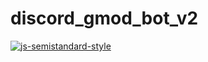 # discord_gmod_bot_v2
[![js-semistandard-style](https://img.shields.io/badge/code%20style-semistandard-brightgreen.svg)](https://github.com/standard/semistandard)
